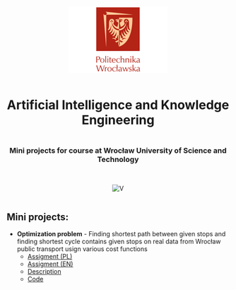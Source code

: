 <div align="center" style="display:grid;place-items:center;">
<p>
    <img src="./docs/pwr.png" height="150">
</p>
<h1> Artificial Intelligence and Knowledge Engineering </h1>
<h3> Mini projects for course at Wrocław University of Science and Technology </h2>
<br>

![V](https://img.shields.io/badge/V-%235D87BF.svg?style=for-the-badge&logo=V&logoColor=white)
<!-- ![Python](https://img.shields.io/badge/python-%233670A0?style=for-the-badge&logo=python&logoColor=white)
![PyTorch](https://img.shields.io/badge/pytorch-%23EE4C2C?style=for-the-badge&logo=pytorch&logoColor=white) -->
</div>

## Mini projects:

* **Optimization problem** - Finding shortest path between given stops and finding shortest cycle contains given stops on real data from Wrocław public transport usign various cost functions
  * [Assigment (PL)](./docs/Lab_1_PL.pdf)
  * [Assigment (EN)](./docs/Lab_1_EN.pdf)
  * [Description](./Project1/README.md)
  * [Code](./Project1/src/)